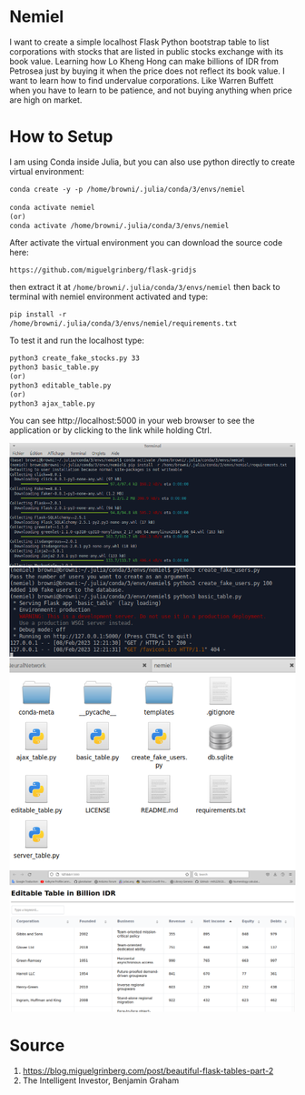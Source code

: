 # Nemiel
I want to create a simple localhost Flask Python bootstrap table to list corporations with stocks that are listed in public stocks exchange with its book value. Learning how Lo Kheng Hong can make billions of IDR from Petrosea just by buying it when the price does not reflect its book value. I want to learn how to find undervalue corporations. Like Warren Buffett when you have to learn to be patience, and not buying anything when price are high on market. 

# How to Setup

I am using Conda inside Julia, but you can also use python directly to create virtual environment:
```
conda create -y -p /home/browni/.julia/conda/3/envs/nemiel

conda activate nemiel
(or)
conda activate /home/browni/.julia/conda/3/envs/nemiel

```

After activate the virtual environment you can download the source code here:

```
https://github.com/miguelgrinberg/flask-gridjs
```

then extract it at `/home/browni/.julia/conda/3/envs/nemiel` then back to terminal with nemiel environment activated and type:

```
pip install -r /home/browni/.julia/conda/3/envs/nemiel/requirements.txt

```

To test it and run the localhost type:

```
python3 create_fake_stocks.py 33
python3 basic_table.py
(or)
python3 editable_table.py
(or)
python3 ajax_table.py
```

You can see http://localhost:5000 in your web browser to see the application or by clicking to the link while holding Ctrl.

![Nemiel](https://github.com/glanzkaiser/Nemiel/blob/main/Nemiel1.png)
![Nemiel](https://github.com/glanzkaiser/Nemiel/blob/main/Nemiel2.png)
![Nemiel](https://github.com/glanzkaiser/Nemiel/blob/main/Nemiel3.png)
![Nemiel](https://github.com/glanzkaiser/Nemiel/blob/main/Nemiel4.png)

# Source

1. https://blog.miguelgrinberg.com/post/beautiful-flask-tables-part-2
2. The Intelligent Investor, Benjamin Graham
